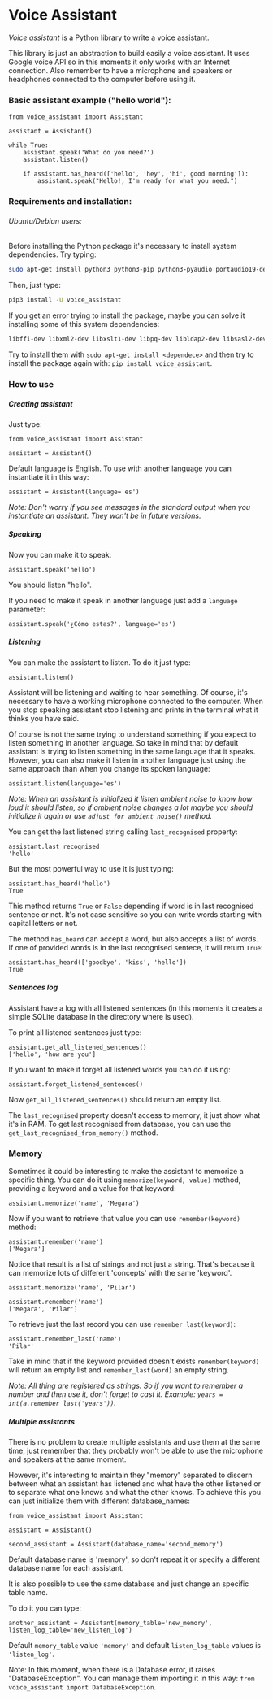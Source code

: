 # Voice Assistant
*Voice assistant* is a Python library to write a voice assistant.


This library is just an abstraction to build easily a voice assistant. It uses Google voice API so in this moments it
only works with an Internet connection. Also remember to have a microphone and speakers or headphones connected to the computer before
using it.


### Basic assistant example ("hello world"):

```python3
from voice_assistant import Assistant

assistant = Assistant()

while True:
    assistant.speak('What do you need?')
    assistant.listen()

    if assistant.has_heard(['hello', 'hey', 'hi', good morning']):
        assistant.speak("Hello!, I'm ready for what you need.")
```


### Requirements and installation:

###### Ubuntu/Debian users:
Before installing the Python package it's necessary to install system dependencies. Try typing:

```bash
sudo apt-get install python3 python3-pip python3-pyaudio portaudio19-dev sox libsox-fmt-mp3 python-dev build-essential swig libpulse-dev
```


Then, just type:

```bash
pip3 install -U voice_assistant
```


If you get an error trying to install the package, maybe you can solve it installing some of this system dependencies: 
```bash
libffi-dev libxml2-dev libxslt1-dev libpq-dev libldap2-dev libsasl2-dev libssl-dev zlib1g-dev
```

Try to install them with `sudo apt-get install <dependece>` and then try to install the package again with: `pip install voice_assistant`.


### How to use

##### Creating assistant

Just type:

```python3
from voice_assistant import Assistant

assistant = Assistant()
```

Default language is English. To use with another language you can instantiate it in this way:

```python3
assistant = Assistant(language='es')
```

*Note: Don't worry if you see messages in the standard output when you instantiate an assistant. They won't be in future versions.*


##### Speaking
Now you can make it to speak:


```python3
assistant.speak('hello')
```

You should listen "hello".

If you need to make it speak in another language just add a `language` parameter:

```python3
assistant.speak('¿Cómo estas?', language='es')
```


##### Listening

You can make the assistant to listen. To do it just type:

```python3
assistant.listen()
```

Assistant will be listening and waiting to hear something. Of course, it's necessary to have a working microphone
connected to the computer. When you stop speaking assistant stop listening and prints in the terminal what it thinks you
have said.

Of course is not the same trying to understand something if you expect to listen something in another language. So
take in mind that by default assistant is trying to listen something in the same language that it speaks. However, you
can also make it listen in another language just using the same approach than when you change its spoken language:

```python3
assistant.listen(language='es')
```

*Note: When an assistant is initialized it listen ambient noise to know how loud it should listen, so if ambient noise
changes a lot maybe you should initialize it again or use `adjust_for_ambient_noise()` method.*


You can get the last listened string calling `last_recognised` property:


```python3
assistant.last_recognised
'hello'
```

But the most powerful way to use it is just typing:


```python3
assistant.has_heard('hello')
True
```

This method returns `True` or `False` depending if word is in last recognised sentence or not. It's not case sensitive so you can write words starting with capital letters or not.
 
The method `has_heard` can accept a word, but also accepts a list of words. If one of provided words is in the last recognised sentece, it will return `True`:

```python3
assistant.has_heard(['goodbye', 'kiss', 'hello'])
True
```


##### Sentences log
Assistant have a log with all listened sentences (in this moments it creates a simple SQLite database in the directory where is used).

To print all listened sentences just type:

```python3
assistant.get_all_listened_sentences()
['hello', 'how are you']
```

If you want to make it forget all listened words you can do it using:

```python3
assistant.forget_listened_sentences()
```

Now `get_all_listened_sentences()` should return an empty list.

The `last_recognised` property doesn't access to memory, it just show what it's in RAM. To get last recognised from database, you can use the `get_last_recognised_from_memory()` method.

### Memory

Sometimes it could be interesting to make the assistant to memorize a specific thing. You can do it using `memorize(keyword, value)` method, providing a keyword and a value for that keyword:

```python3
assistant.memorize('name', 'Megara')
```

Now if you want to retrieve that value you can use `remember(keyword)` method:

```python3
assistant.remember('name')
['Megara']
```

Notice that result is a list of strings and not just a string. That's because it can memorize lots of different 'concepts' with the same 'keyword'.

```python3
assistant.memorize('name', 'Pilar')

assistant.remember('name')
['Megara', 'Pilar']
```

To retrieve just the last record you can use `remember_last(keyword)`:

```python3
assistant.remember_last('name')
'Pilar'
```

Take in mind that if the keyword provided doesn't exists `remember(keyword)` will return an empty list and `remember_last(word)` an empty string.   

*Note: All thing are registered as strings. So if you want to remember a number and then use it, don't forget to cast it. Example: `years = int(a.remember_last('years'))`.*


##### Multiple assistants

There is no problem to create multiple assistants and use them at the same time, just remember that they probably won't be able to use the microphone and speakers at the same moment.

However, it's interesting to maintain they "memory" separated to discern between what an assistant has listened and what have the other listened or to separate what one knows and what the other knows. To achieve this you can just initialize them with different database_names:


```python3
from voice_assistant import Assistant

assistant = Assistant()

second_assistant = Assistant(database_name='second_memory')
```

Default database name is 'memory', so don't repeat it or specify a different database name for each assistant.

It is also possible to use the same database and just change an specific table name.

To do it you can type:
 

```python3
another_assistant = Assistant(memory_table='new_memory', listen_log_table='new_listen_log')
```

Default `memory_table` value `'memory'` and default `listen_log_table` values is `'listen_log'`.


Note: In this moment, when there is a Database error, it raises "DatabaseException". You can manage them importing it in this way: `from voice_assistant import DatabaseException`.

